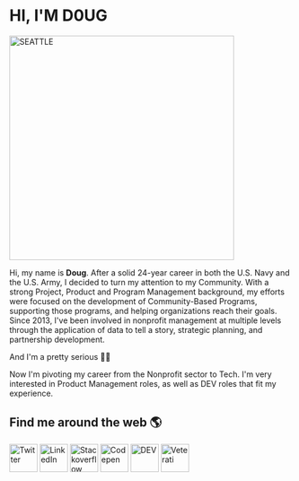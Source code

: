 # HI, I'M D0UG

<img src="https://i.imgur.com/RnEh9N9.jpeg" alt="SEATTLE" style="width:400px;"/>

Hi, my name is **Doug**. After a solid 24-year career in both the U.S. Navy and the U.S. Army, I decided to turn my attention to my Community. With a strong Project, Product and Program Management background, my efforts were focused on the development of Community-Based Programs, supporting those programs, and helping organizations reach their goals. Since 2013, I've been involved in nonprofit management at multiple levels through the application of data to tell a story, strategic planning, and partnership development. 

And I'm a pretty serious :biking_man:

Now I'm pivoting my career from the Nonprofit sector to Tech. I'm very interested in Product Management roles, as well as DEV roles that fit my experience.

## Find me around the web 🌎 

<a href ="https://twitter.com/Doug_Pfeffer"><img src="https://i.imgur.com/r8Pic5N.jpg" alt="Twitter" style="width:50px;"/></a>
<a href ="https://www.linkedin.com/in/dougpfeffer/"><img src="https://i.imgur.com/G8WqJel.jpg" alt="LinkedIn" style="width:50px;"/></a>
<a href ="https://stackoverflow.com/users/13715241/doug-pfeffer?tab=profile"><img src="https://i.imgur.com/j0rIJVc.jpg" alt="Stackoverflow" style="width:50px;"/></a>
<a href ="https://codepen.io/dougpfeffer-alt"><img src="https://i.imgur.com/DRbSZn0.png" alt="Codepen" style="width:50px;"/></a>
<a href ="https://dev.to/dougpfefferalt"><img src="https://i.imgur.com/0CUUNAL.jpg" alt="DEV" style="width:50px;"/></a>
<a href ="https://enter.veterati.com/mentor/public_profile?mid=MR.6dba9d169f47b553e24a60e34a46572e"><img src="https://i.imgur.com/2QlsnAB.png" alt="Veterati" style="width:50px;"/></a>


